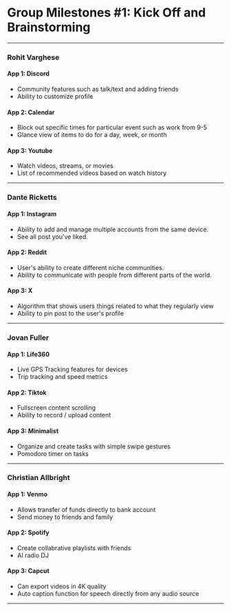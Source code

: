 # Group Milestones #1: Kick Off and Brainstorming
---
### Rohit Varghese
#### App 1: Discord
- Community features such as talk/text and adding friends
- Ability to customize profile
#### App 2: Calendar
- Block out specific times for particular event such as work from 9-5
- Glance view of items to do for a day, week, or month
#### App 3: Youtube
- Watch videos, streams, or movies
- List of recommended videos based on watch history
---
### Dante Ricketts
#### App 1: Instagram
- Ability to add and  manage multiple accounts from the same device.
- See all post you've liked.
#### App 2: Reddit
- User's ability to create different niche communities.
- Ability to communicate with people from different parts of the world.
#### App 3: X
- Algorithm that shows users things related to what they regularly view
- Ability to pin post to the user's profile
---
### Jovan Fuller
#### App 1: Life360
- Live GPS Tracking features for devices
- Trip tracking and speed metrics
#### App 2: Tiktok
- Fullscreen content scrolling
- Ability to record / upload content
#### App 3: Minimalist
- Organize and create tasks with simple swipe gestures
- Pomodoro timer on tasks
---
### Christian Allbright
#### App 1: Venmo
- Allows transfer of funds directly to bank account
- Send money to friends and family
#### App 2: Spotify
- Create collabrative playlists with friends
- AI radio DJ
#### App 3: Capcut
- Can export videos in 4K quality
- Auto caption function for speech directly from any audio source
---
